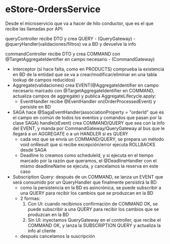 # eStore-OrdersService

Desde el microservicio que va a hacer de hilo conductor, que es el que recibe las llamadas por API:

queryController recibe DTO y crea QUERY - (QueryGateway) - @queryHandler(validaciones/filtros) va a BD y devuelve la info

commandController recibe DTO y crea COMMAND con @TargetAggregateIdentifier en campo necesario - (CommandGateway) 
  - Interceptor (si hace falta, como en PRODUCTS) comprueba la existencia en BD de la entidad que se va a crear/modificar/eliminar en una tabla lookup de campos reducidos)
  - Aggregate(validaciones) crea EVENT(@AggregateIdentifier en campo necesario marcado con @TargetAggregateIdentifier en COMMAND, actualiza campos de aggregate) y publica AggregateLifecycle.apply:
    - EventHandler recibe @EventHandler on(OrderProcessedEvent) y persiste en BD
  - SAGA hace @SagaEventHandler(associationProperty = "orderId" que es el campo en común de todos los eventos y comandos que pasan por la clase SAGA) handle(xEvent) crea COMMAND/QUERY que sea con la info del EVENT, y manda por CommandGateway/QueryGateway al bus que le llegará a un AGGREGATE o a un HANDLER si es QUERY
    - cada vez que se envía un COMMAND/QUERY, se prepara un método void onResult que si recibe excepción/error ejecuta ROLLBACKS desde SAGA
    - Deadline lo creamos como scheduleId, y si ejecuta en el tiempo marcado por la razón que queramos, el @DeadlineHandler con el mismo deadlineName se ejecuta, y cancelamos la reserva en este caso
  - Subscription Query: después de un COMMAND, se lanza un EVENT que será consumido por un QueryHandler que finalmente persistirá la BD
    - como la persistencia en la BD es asincrónica, se puede subscribir a una QUERY para recibir los cambios que se produzcan en la BD
    - 2 formas:
      1) Con UI: cuando recibimos confirmación de COMMAND OK, se puede subscribir a una QUERY para recibir los cambios que se produzcan en la BD
      2) Sin UI: inyectamos QueryGateway en el controller, que recibe el COMMAND OK, y lanza la SUBSCRIPTION QUERY y actualiza la info al cliente
    - después cancelamos la suscripción